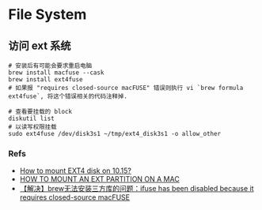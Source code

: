# File System

## 访问 ext 系统
```shell
# 安装后有可能会要求重启电脑
brew install macfuse --cask
brew install ext4fuse
# 如果报 "requires closed-source macFUSE" 错误则执行 vi `brew formula ext4fuse`, 将这个错误相关的代码注释掉.

# 查看要挂载的 block
diskutil list 
# 以读写权限挂载
sudo ext4fuse /dev/disk3s1 ~/tmp/ext4_disk3s1 -o allow_other
```

### Refs
* [How to mount EXT4 disk on 10.15?](https://apple.stackexchange.com/questions/381278/how-to-mount-ext4-disk-on-10-15)
* [HOW TO MOUNT AN EXT PARTITION ON A MAC](https://hackmylinux.com/2018/02/18/how-to-mount-and-read-a-linux-partition-on-a-mac-ext2-ext3-ext4/)
* [【解决】brew无法安装三方库的问题：ifuse has been disabled because it requires closed-source macFUSE](https://blog.csdn.net/qq_27806965/article/details/122842894)